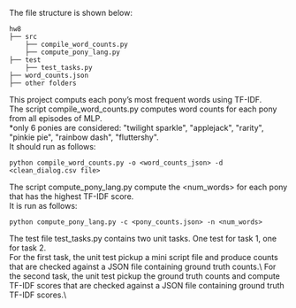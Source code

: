 The file structure is shown below:
```
hw8
├── src
    ├── compile_word_counts.py
    ├── compute_pony_lang.py
├── test
    ├── test_tasks.py
├── word_counts.json
├── other folders
```
This project computs each pony’s most frequent words using TF-IDF. \
The script compile_word_counts.py computes word counts for each pony from all episodes of MLP. \
*only 6 ponies are considered: "twilight sparkle", "applejack", "rarity", "pinkie pie", "rainbow dash", "fluttershy".\
It should run as follows:
```
python compile_word_counts.py -o <word_counts_json> -d <clean_dialog.csv file>
```
The script compute_pony_lang.py compute the <num_words> for each pony that has the highest TF-IDF score. \
It is run as follows:
```
python compute_pony_lang.py -c <pony_counts.json> -n <num_words>
```
The test file test_tasks.py contains two unit tasks. One test for task 1, one for task 2. \
For the first task, the unit test pickup a mini script file and produce counts that are checked against a JSON file containing ground truth counts.\ 
For the second task, the unit test pickup the ground truth counts and compute TF-IDF scores that are checked against a JSON file containing ground truth TF-IDF scores.\
